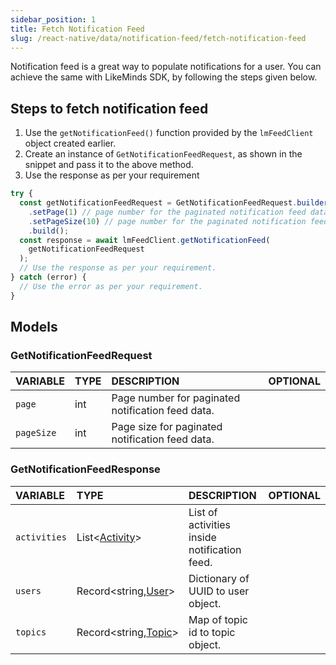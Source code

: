```yaml
---
sidebar_position: 1
title: Fetch Notification Feed
slug: /react-native/data/notification-feed/fetch-notification-feed
---
```


Notification feed is a great way to populate notifications for a user. You can achieve the same with LikeMinds SDK, by following the steps given below.

## Steps to fetch notification feed

1. Use the `getNotificationFeed()` function provided by the `lmFeedClient` object created earlier.
2. Create an instance of `GetNotificationFeedRequest`, as shown in the snippet and pass it to the above method.
3. Use the response as per your requirement

```js
try {
  const getNotificationFeedRequest = GetNotificationFeedRequest.builder()
    .setPage(1) // page number for the paginated notification feed data
    .setPageSize(10) // page number for the paginated notification feed data
    .build();
  const response = await lmFeedClient.getNotificationFeed(
    getNotificationFeedRequest
  );
  // Use the response as per your requirement.
} catch (error) {
  // Use the error as per your requirement.
}
```

## Models

### GetNotificationFeedRequest

| **VARIABLE** | **TYPE** | **DESCRIPTION**                                   | **OPTIONAL** |
| :----------- | :------- | :------------------------------------------------ | :----------: |
| `page`       | int      | Page number for paginated notification feed data. |              |
| `pageSize`   | int      | Page size for paginated notification feed data.   |              |

### GetNotificationFeedResponse

| **VARIABLE** | **TYPE**                                         | **DESCRIPTION**                              | **OPTIONAL** |
| :----------- | :----------------------------------------------- | :------------------------------------------- | :----------: |
| `activities` | List<[Activity](../Models/activity-model.md)>    | List of activities inside notification feed. |              |
| `users`      | Record<string,[User](../Models/user-model.md)>   | Dictionary of UUID to user object.           |              |
| `topics`     | Record<string,[Topic](../Models/topic-model.md)> | Map of topic id to topic object.             |              |
